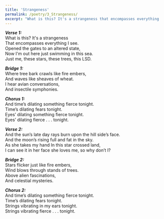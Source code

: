 ```yaml
---
title: 'Strangeness'
permalink: /poetry/3_Strangeness/
excerpt: "What is this? It's a strangeness that encompasses everything I see..."
---
```


***Verse 1:*** \
  What is this? It's a strangeness \
  That encompasses everything I see. \
  Opened the gates to an altered state, \
  Now I'm out here just swimming in this sea. \
  Just me, these stars, these trees, this LSD.

***Bridge 1:*** \
  Where tree bark crawls like fire embers, \
  And waves like sheaves of wheat. \
  I hear avian conversations, \
  And insectile symphonies.

***Chorus 1:*** \
  And time’s dilating something fierce tonight. \
  Time’s dilating fears tonight. \
  Eyes’ dilating something fierce tonight. \
  Eyes’ dilating fierce . . . tonight.

***Verse 2:*** \
  And the sun’s late day rays burn upon the hill side’s face. \
  And the moon’s rising full and fat in the sky. \
  As she takes my hand In this star crossed land, \
  I can see it in her face she loves me, so why don’t I?

***Bridge 2:*** \
  Stars flicker just like fire embers, \
  Wind blows through stands of trees. \
  Above alien fascinations, \
  And celestial mysteries.

***Chorus 2:*** \
  And time’s dilating something fierce tonight. \
  Time’s dilating fears tonight. \
  Strings vibrating in my ears tonight. \
  Strings vibrating fierce . . . tonight.

